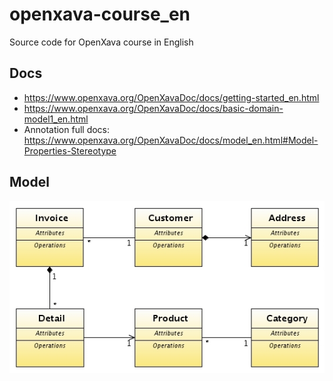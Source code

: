 # openxava-course_en
Source code for OpenXava course in English

## Docs

- https://www.openxava.org/OpenXavaDoc/docs/getting-started_en.html
- https://www.openxava.org/OpenXavaDoc/docs/basic-domain-model1_en.html
- Annotation full docs: https://www.openxava.org/OpenXavaDoc/docs/model_en.html#Model-Properties-Stereotype

##  Model

![ Sample Model](https://github.com/sanogotech/openxava-course_en/blob/lesson-26/images/SampleDomainModel.png)
